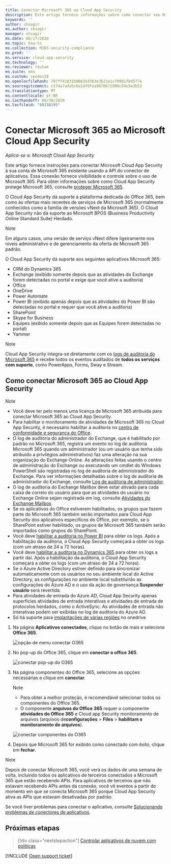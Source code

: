 ```yaml
---
title: Conectar Microsoft 365 ao Cloud App Security
description: Este artigo fornece informações sobre como conectar seu Microsoft 365 para Cloud App Security usando o conector de API para visibilidade e controle sobre o uso.
keywords: ''
author: shsagir
ms.author: shsagir
manager: shsagir
ms.date: 08/17/2020
ms.topic: how-to
ms.collection: M365-security-compliance
ms.prod: ''
ms.service: cloud-app-security
ms.technology: ''
ms.reviewer: reutam
ms.suite: ems
ms.custom: seodec18
ms.openlocfilehash: 797ff41831b886354583e3b21e1cf0981f84577e
ms.sourcegitcommit: c174a7ada5c6a14f0fea9870672898c54e5e3b52
ms.translationtype: MT
ms.contentlocale: pt-BR
ms.lasthandoff: 08/30/2020
ms.locfileid: "89150195"
---
```

# <a name="connect-microsoft-365-to-microsoft-cloud-app-security"></a>Conectar Microsoft 365 ao Microsoft Cloud App Security

*Aplica-se a: Microsoft Cloud App Security*

Este artigo fornece instruções para conectar Microsoft Cloud App Security à sua conta de Microsoft 365 existente usando a API do conector de aplicativos. Essa conexão fornece visibilidade e controle sobre o uso de Microsoft 365. Para obter informações sobre como Cloud App Security protege Microsoft 365, consulte [proteger Microsoft 365](protect-office-365.md).
  
O Cloud App Security dá suporte à plataforma dedicada do Office 365, bem como às ofertas mais recentes de serviços de Microsoft 365 (normalmente conhecidos como a família de versões vNext da Microsoft 365).  O Cloud App Security não dá suporte ao Microsoft BPOS (Business Productivity Online Standard Suite) Herdado.

> [!NOTE]
> Em alguns casos, uma versão de serviço vNext difere ligeiramente nos níveis administrativo e de gerenciamento da oferta de Microsoft 365 padrão.

O Cloud App Security dá suporte aos seguintes aplicativos Microsoft 365:

- CRM do Dynamics 365
- Exchange (exibido somente depois que as atividades do Exchange forem detectadas no portal e exige que você ative a auditoria)
- Office
- OneDrive
- Power Automate
- Power BI (exibido apenas depois que as atividades do Power BI são detectadas no portal e requer que você ative a auditoria)
- SharePoint
- Skype for Business
- Equipes (exibido somente depois que as Equipes forem detectadas no portal)
- Yammer

> [!NOTE]
> Cloud App Security integra-se diretamente com os [logs de auditoria do Microsoft 365](/microsoft-365/compliance/detailed-properties-in-the-office-365-audit-log?view=o365-worldwide) e recebe todos os eventos auditados de **todos os serviços com suporte**, como PowerApps, Forms, Sway e Stream.

## <a name="how-to-connect-microsoft-365-to-cloud-app-security"></a>Como conectar Microsoft 365 ao Cloud App Security  

> [!NOTE]
>
>- Você deve ter pelo menos uma licença de Microsoft 365 atribuída para conectar Microsoft 365 ao Cloud App Security.
>- Para habilitar o monitoramento de atividades de Microsoft 365 no Cloud App Security, é necessário habilitar a auditoria no [centro de conformidade e segurança do Office](https://support.microsoft.com/help/4026501/office-auditing-in-office-365-for-admins).
>- O log de auditoria do administrador do Exchange, que é habilitado por padrão no Microsoft 365, registra um evento no log de auditoria Microsoft 365 quando um administrador (ou um usuário que tenha sido atribuído a privilégios administrativos) faz uma alteração na sua organização do Exchange Online. As alterações feitas usando o centro de administração do Exchange ou executando um cmdlet do Windows PowerShell são registradas no log de auditoria de administrador do Exchange. Para ver informações detalhadas sobre o log de auditoria de administrador do Exchange, consulte [Log de auditoria de administrador](/exchange/security-and-compliance/exchange-auditing-reports/view-administrator-audit-log).
>- O log de auditoria do Exchange Mailbox deve estar ativado para cada caixa de correio do usuário para que as atividades do usuário no Exchange Online sejam registrada em log, consulte [Atividades do Exchange Mailbox](https://support.office.com/article/Search-the-audit-log-in-the-Office-365-Security-Compliance-Center-0d4d0f35-390b-4518-800e-0c7ec95e946c).
>- Se os aplicativos do Office estiverem habilitados, os grupos que fazem parte do Microsoft 365 também serão importados para Cloud App Security dos aplicativos específicos do Office, por exemplo, se o SharePoint estiver habilitado, os grupos de Microsoft 365 também serão importados como grupos do SharePoint.
>- Você deve [habilitar a auditoria no Power BI](https://powerbi.microsoft.com/documentation/powerbi-admin-auditing/) para obter os logs. Após a habilitação da auditoria, o Cloud App Security começará a obter os logs (com um atraso de 24 a 72 horas).
>- Você deve [habilitar a auditoria no Dynamics 365](/dynamics365/customer-engagement/admin/enable-use-comprehensive-auditing#enable-auditing) para obter os logs a partir daí. Após a habilitação da auditoria, o Cloud App Security começará a obter os logs (com um atraso de 24 a 72 horas).
>- Se o Azure Active Directory estiver definido para sincronizar automaticamente com os usuários no seu ambiente local do Active Directory, as configurações no ambiente local substituirão as configurações do Azure AD e o uso da ação de governança **Suspender usuário** será revertida.
>- Para atividades de entrada do Azure AD, Cloud App Security apenas superfícies atividades de entrada interativas e atividades de entrada de protocolos herdados, como o ActiveSync. As atividades de entrada não interativas podem ser exibidas no log de auditoria do Azure AD.
> - Só há suporte para [implantações de várias regiões](/office365/enterprise/office-365-multi-geo) no onedrive

1. Na página **Aplicativos conectados**, clique no botão de mais e selecione **Office 365**.

    ![opção de menu conectar O365](media/connect-o365.png)

1. No pop-up do Office 365, clique em **conectar o office 365**.

    ![conectar pop-up do O365](media/office-connect.png)

1. Na página componentes do Office 365, selecione as opções necessárias e clique em **conectar**.

    > [!NOTE]
    >
    > - Para obter a melhor proteção, é recomendável selecionar todos os componentes do Office 365.
    > - O componente **arquivos do Office 365** requer o componente **atividades do Office 365** e Cloud app Security monitoramento de arquivos (arquivos de**configurações**  >  **Files**  >  **habilitam o monitoramento de arquivos**).

    ![conectar componentes do O365](media/connect-o365-components.png)

1. Depois que Microsoft 365 for exibido como conectado com êxito, clique em **fechar**.

> [!NOTE]
> Depois de conectar Microsoft 365, você verá os dados de uma semana de volta, incluindo todos os aplicativos de terceiros conectados a Microsoft 365 que estão recebendo APIs. Para aplicativos de terceiros que não estavam recebendo APIs antes da conexão, você vê eventos a partir do momento em que se conecta Microsoft 365 porque Cloud App Security ativa as APIs que estavam desativadas por padrão.

Se você tiver problemas para conectar o aplicativo, consulte [Solucionando problemas de conectores de aplicativos](troubleshooting-api-connectors-using-error-messages.md).

## <a name="next-steps"></a>Próximas etapas

> [!div class="nextstepaction"]
> [Controlar aplicativos de nuvem com políticas](control-cloud-apps-with-policies.md)

[!INCLUDE [Open support ticket](includes/support.md)]
